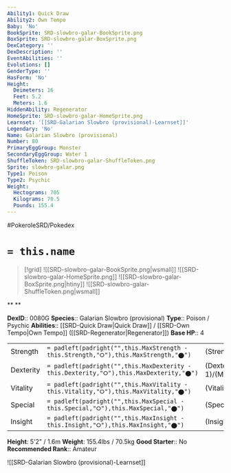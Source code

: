 ```yaml
---
Ability1: Quick Draw
Ability2: Own Tempo
Baby: 'No'
BookSprite: SRD-slowbro-galar-BookSprite.png
BoxSprite: SRD-slowbro-galar-BoxSprite.png
DexCategory: ''
DexDescription: ''
EventAbilities: ''
Evolutions: []
GenderType: ''
HasForm: 'No'
Height:
  Deimeters: 16
  Feet: 5.2
  Meters: 1.6
HiddenAbility: Regenerator
HomeSprite: SRD-slowbro-galar-HomeSprite.png
Learnset: '[[SRD-Galarian Slowbro (provisional)-Learnset]]'
Legendary: 'No'
Name: Galarian Slowbro (provisional)
Number: 80
PrimaryEggGroup: Monster
SecondaryEggGroup: Water 1
ShuffleToken: SRD-slowbro-galar-ShuffleToken.png
Sprite: slowbro-galar.png
Type1: Poison
Type2: Psychic
Weight:
  Hectograms: 705
  Kilograms: 70.5
  Pounds: 155.4
---
```


#PokeroleSRD/Pokedex

# `= this.name`

> [!grid]
> ![[SRD-slowbro-galar-BookSprite.png|wsmall]]
> ![[SRD-slowbro-galar-HomeSprite.png]]
> ![[SRD-slowbro-galar-BoxSprite.png|htiny]]
> ![[SRD-slowbro-galar-ShuffleToken.png|wsmall]]


**
**

**DexID**:: 0080G
**Species**:: Galarian Slowbro (provisional)
**Type**:: Poison / Psychic
**Abilities**:: [[SRD-Quick Draw|Quick Draw]] / [[SRD-Own Tempo|Own Tempo]] ([[SRD-Regenerator|Regenerator]])
**Base HP**:: 4

|           |                                                                                        |                                          |
| --------- | -------------------------------------------------------------------------------------- | ---------------------------------------- |
| Strength  | `= padleft(padright("",this.MaxStrength - this.Strength,"⭘"),this.MaxStrength,"⬤")`    | (Strength::3)/(MaxStrength::6)   |
| Dexterity | `= padleft(padright("",this.MaxDexterity - this.Dexterity,"⭘"),this.MaxDexterity,"⬤")` | (Dexterity:: 1)/(MaxDexterity::3) |
| Vitality  | `= padleft(padright("",this.MaxVitality - this.Vitality,"⭘"),this.MaxVitality,"⬤")`    | (Vitality::3)/(MaxVitality::6)   |
| Special   | `= padleft(padright("",this.MaxSpecial - this.Special,"⭘"),this.MaxSpecial,"⬤")`       | (Special::3)/(MaxSpecial::6)     |
| Insight   | `= padleft(padright("",this.MaxInsight - this.Insight,"⭘"),this.MaxInsight,"⬤")`       | (Insight::2)/(MaxInsight::4)     |

**Height**: 5'2" / 1.6m
**Weight**: 155.4lbs / 70.5kg
**Good Starter**:: No
**Recommended Rank**:: Amateur

![[SRD-Galarian Slowbro (provisional)-Learnset]]